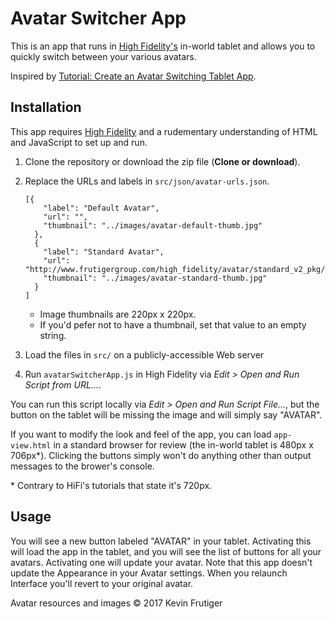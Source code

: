 # Avatar Switcher App

This is an app that runs in [High Fidelity's](https://highfidelity.com/) in-world tablet and allows you to quickly switch between your various avatars.

Inspired by [Tutorial: Create an Avatar Switching Tablet App](https://wiki.highfidelity.com/wiki/Tutorial:_Create_an_Avatar_Switching_Tablet_App).

## Installation
This app requires [High Fidelity](https://highfidelity.com/download) and a rudementary understanding of HTML and JavaScript to set up and run.

1. Clone the repository or download the zip file (**Clone or download**).
2. Replace the URLs and labels in `src/json/avatar-urls.json`.
    ```
    [{
        "label": "Default Avatar",
        "url": "",
        "thumbnail": "../images/avatar-default-thumb.jpg"
      },
      {
        "label": "Standard Avatar",
        "url": "http://www.frutigergroup.com/high_fidelity/avatar/standard_v2_pkg/standard_v2.fst",
        "thumbnail": "../images/avatar-standard-thumb.jpg"
      }
    ]
    ```
    * Image thumbnails are 220px x 220px.
    * If you'd pefer not to have a thumbnail, set that value to an empty string.

3. Load the files in `src/` on a publicly-accessible Web server
4. Run `avatarSwitcherApp.js` in High Fidelity via *Edit > Open and Run Script from URL...*.

You can run this script locally via *Edit > Open and Run Script File...*, but the
button on the tablet will be missing the image and will simply say "AVATAR".

If you want to modify the look and feel of the app, you can load `app-view.html` in a standard browser for review (the in-world tablet is 480px x 706px\*). Clicking the buttons simply won't do anything other than output messages to the brower's console.

\* Contrary to HiFi's tutorials that state it's 720px.

## Usage
You will see a new button labeled "AVATAR" in your tablet. Activating this will load the app in the tablet, and you will see the list of buttons for all your avatars. Activating one will update your avatar. Note that this app doesn't update the Appearance in your Avatar settings. When you relaunch Interface you'll revert to your original avatar.


Avatar resources and images © 2017 Kevin Frutiger